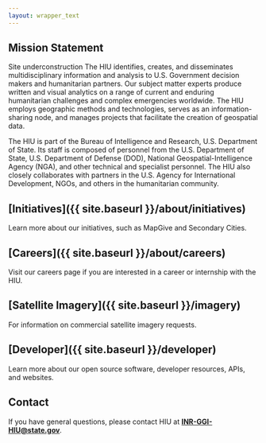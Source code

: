 ```yaml
---
layout: wrapper_text
---
```


## Mission Statement

Site underconstruction
The HIU identifies, creates, and disseminates multidisciplinary information and analysis to U.S. Government decision makers and humanitarian partners. Our subject matter experts produce written and visual analytics on a range of current and enduring humanitarian challenges and complex emergencies worldwide. The HIU employs geographic methods and technologies, serves as an information-sharing node, and manages projects that facilitate the creation of geospatial data.

The HIU is part of the Bureau of Intelligence and Research, U.S. Department of State. Its staff  is composed of personnel from the U.S. Department of State, U.S. Department of Defense (DOD), National Geospatial-Intelligence Agency (NGA), and other technical and specialist personnel. The HIU also closely collaborates with partners in the U.S. Agency for International Development, NGOs, and others in the humanitarian community.

## [Initiatives]({{ site.baseurl }}/about/initiatives)

Learn more about our initiatives, such as MapGive and Secondary Cities.

## [Careers]({{ site.baseurl }}/about/careers)

Visit our careers page if you are interested in a career or internship with the HIU.

## [Satellite Imagery]({{ site.baseurl }}/imagery)

For information on commercial satellite imagery requests.

## [Developer]({{ site.baseurl }}/developer)

Learn more about our open source software, developer resources, APIs, and websites.

## Contact

If you have general questions, please contact HIU at **[INR-GGI-HIU@state.gov](mailto:INR-GGI-HIU@state.gov)**.

